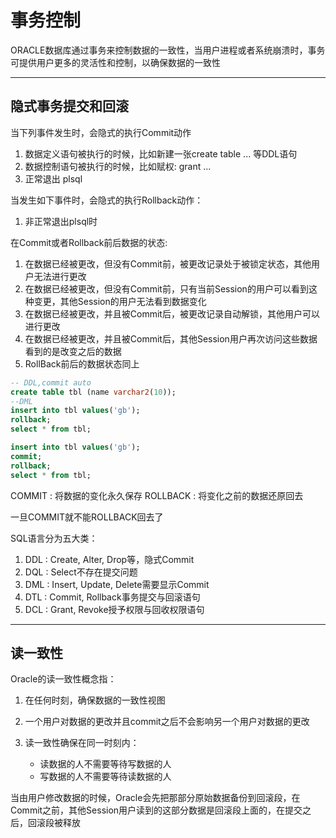 # 事务控制

ORACLE数据库通过事务来控制数据的一致性，当用户进程或者系统崩溃时，事务可提供用户更多的灵活性和控制，以确保数据的一致性
***

## 隐式事务提交和回滚

当下列事件发生时，会隐式的执行Commit动作

1. 数据定义语句被执行的时候，比如新建一张create table ... 等DDL语句
2. 数据控制语句被执行的时候，比如赋权: grant ...
3. 正常退出 plsql

当发生如下事件时，会隐式的执行Rollback动作：

1. 非正常退出plsql时

在Commit或者Rollback前后数据的状态:

1. 在数据已经被更改，但没有Commit前，被更改记录处于被锁定状态，其他用户无法进行更改
2. 在数据已经被更改，但没有Commit前，只有当前Session的用户可以看到这种变更，其他Session的用户无法看到数据变化
3. 在数据已经被更改，并且被Commit后，被更改记录自动解锁，其他用户可以进行更改
4. 在数据已经被更改，并且被Commit后，其他Session用户再次访问这些数据看到的是改变之后的数据
5. RollBack前后的数据状态同上

```sql
-- DDL,commit auto
create table tbl (name varchar2(10));
--DML
insert into tbl values('gb');
rollback;
select * from tbl;

insert into tbl values('gb');
commit;
rollback;
select * from tbl;
```

COMMIT : 将数据的变化永久保存
ROLLBACK : 将变化之前的数据还原回去

一旦COMMIT就不能ROLLBACK回去了

SQL语言分为五大类：

1. DDL : Create, Alter, Drop等，隐式Commit
2. DQL : Select不存在提交问题
3. DML : Insert, Update, Delete需要显示Commit
4. DTL : Commit, Rollback事务提交与回滚语句
5. DCL : Grant, Revoke授予权限与回收权限语句

***

## 读一致性

Oracle的读一致性概念指：

1. 在任何时刻，确保数据的一致性视图
2. 一个用户对数据的更改并且commit之后不会影响另一个用户对数据的更改
3. 读一致性确保在同一时刻内：

    - 读数据的人不需要等待写数据的人
    - 写数据的人不需要等待读数据的人

当由用户修改数据的时候，Oracle会先把那部分原始数据备份到回滚段，在Commit之前，其他Session用户读到的这部分数据是回滚段上面的，在提交之后，回滚段被释放